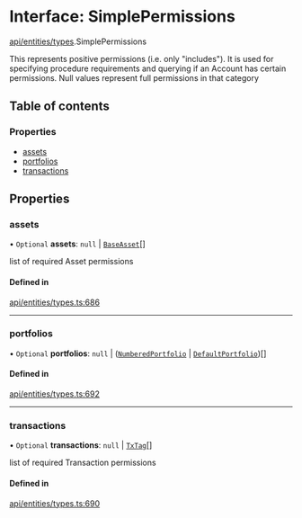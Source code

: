 # Interface: SimplePermissions

[api/entities/types](../wiki/api.entities.types).SimplePermissions

This represents positive permissions (i.e. only "includes"). It is used
  for specifying procedure requirements and querying if an Account has certain
  permissions. Null values represent full permissions in that category

## Table of contents

### Properties

- [assets](../wiki/api.entities.types.SimplePermissions#assets)
- [portfolios](../wiki/api.entities.types.SimplePermissions#portfolios)
- [transactions](../wiki/api.entities.types.SimplePermissions#transactions)

## Properties

### assets

• `Optional` **assets**: ``null`` \| [`BaseAsset`](../wiki/api.entities.Asset.Base.BaseAsset.BaseAsset)[]

list of required Asset permissions

#### Defined in

[api/entities/types.ts:686](https://github.com/PolymeshAssociation/polymesh-sdk/blob/f8a937f04/src/api/entities/types.ts#L686)

___

### portfolios

• `Optional` **portfolios**: ``null`` \| ([`NumberedPortfolio`](../wiki/api.entities.NumberedPortfolio.NumberedPortfolio) \| [`DefaultPortfolio`](../wiki/api.entities.DefaultPortfolio.DefaultPortfolio))[]

#### Defined in

[api/entities/types.ts:692](https://github.com/PolymeshAssociation/polymesh-sdk/blob/f8a937f04/src/api/entities/types.ts#L692)

___

### transactions

• `Optional` **transactions**: ``null`` \| [`TxTag`](../wiki/generated.types#txtag)[]

list of required Transaction permissions

#### Defined in

[api/entities/types.ts:690](https://github.com/PolymeshAssociation/polymesh-sdk/blob/f8a937f04/src/api/entities/types.ts#L690)
